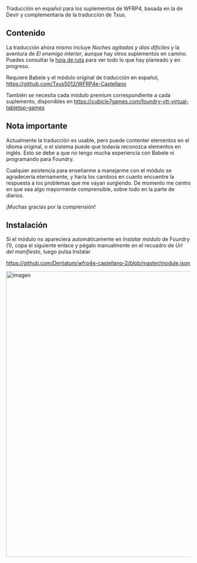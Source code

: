 Traducción en español para los suplementos de WFRP4, basada en la de Devir y complementaria de la traducción de Txus.

## Contenido
La traducción ahora mismo incluye *Noches agitadas y días difíciles* y la aventura de *El enemigo interior*, aunque hay otros suplementos en camino. Puedes consultar la [hoja de ruta](https://github.com/users/Dentatum/projects/2) para ver todo lo que hay planeado y en progreso.

Requiere Babele y el módulo original de traducción en español, https://github.com/Txus5012/WFRP4e-Castellano

También se necesita cada módulo premium correspondiente a cada suplemento, disponibles en https://cubicle7games.com/foundry-vtt-virtual-tabletop-games

## Nota importante
Actualmente la traducción es usable, pero puede contenter elementos en el idioma original, o el sistema puede que todavía reconozca elementos en inglés. Esto se debe a que no tengo mucha experiencia con Babele ni programando para Foundry.

Cualquier asistencia para enseñarme a manejarme con el módulo se agradecería eternamente, y haría los cambios en cuanto encuentre la respuesta a los problemas que me vayan surgiendo. De momento me centro en que sea algo mayormente comprensible, sobre todo en la parte de diarios.

¡Muchas gracias por la comprensión!

## Instalación
Si el módulo no apareciera automáticamente en *Instalar módulo* de Foundry (1), copa el siguiente enlace y pégalo manualmente en el recuadro de *Url del manifiesto*, luego pulsa Instalar

https://github.com/Dentatum/wfrp4e-castellano-2/blob/master/module.json

<img width="918" height="778" alt="imagen" src="https://github.com/user-attachments/assets/c320b8ff-6057-4d1b-8eb5-128a54553ad0" />
